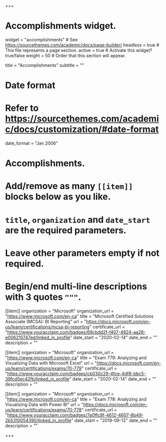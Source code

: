 +++
# Accomplishments widget.
widget = "accomplishments"  # See https://sourcethemes.com/academic/docs/page-builder/
headless = true  # This file represents a page section.
active = true  # Activate this widget? true/false
weight = 50  # Order that this section will appear.

title = "Accomplish&shy;ments"
subtitle = ""

# Date format
#   Refer to https://sourcethemes.com/academic/docs/customization/#date-format
date_format = "Jan 2006"

# Accomplishments.
#   Add/remove as many `[[item]]` blocks below as you like.
#   `title`, `organization` and `date_start` are the required parameters.
#   Leave other parameters empty if not required.
#   Begin/end multi-line descriptions with 3 quotes `"""`.

[[item]]
  organization = "Microsoft"
  organization_url = "https://www.microsoft.com/en-ca"
  title = "Microsoft Certified Solutions Associate (MCSA): BI Reporting"
  url = "https://docs.microsoft.com/en-us/learn/certifications/mcsa-bi-reporting"
  certificate_url = "https://www.youracclaim.com/badges/69cbdd2f-f407-4824-aa28-e006210747ed/linked_in_profile"
  date_start = "2020-02-14"
  date_end = ""
  description = ""

[[item]]
  organization = "Microsoft"
  organization_url = "https://www.microsoft.com/en-ca"
  title = "Exam 779: Analyzing and Visualizing Data with Microsoft Excel"
  url = "https://docs.microsoft.com/en-us/learn/certifications/exams/70-779"
  certificate_url = "https://www.youracclaim.com/badges/cb030c29-4fce-4df8-bbc5-39fcd5ec42fb/linked_in_profile"
  date_start = "2020-02-14"
  date_end = ""
  description = ""
  
[[item]]
  organization = "Microsoft"
  organization_url = "https://www.microsoft.com/en-ca"
  title = "Exam 778: Analyzing and Visualizing Data with Power BI"
  url = "https://docs.microsoft.com/en-us/learn/certifications/exams/70-778"
  certificate_url = "https://www.youracclaim.com/badges/7a0ffc8f-4612-4607-8b49-2b5310054390/linked_in_profile"
  date_start = "2019-09-12"
  date_end = ""
  description = ""

+++
